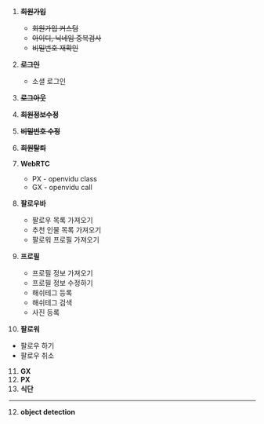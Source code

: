 1. **~~회원가입~~**

   - ~~회원가입 커스텀~~
   - ~~아이디, 닉네임 중복검사~~
   - ~~비밀번호 재확인~~
2. **~~로그인~~**
   - 소셜 로그인
3. **~~로그아웃~~**

4. **~~회원정보수정~~**

5. **~~비밀번호 수정~~**

6. **~~회원탈퇴~~**

7. **WebRTC**
   - PX - openvidu class
   - GX - openvidu call

8. **팔로우바**

   - 팔로우 목록 가져오기 
   - 추천 인물 목록 가져오기
   - 팔로워 프로필 가져오기
9. **프로필**

   - 프로필 정보 가져오기
   - 프로필 정보 수정하기
   - 해쉬테그 등록
   - 해쉬테그 검색
   - 사진 등록
10. **팔로워**

   - 팔로우 하기
   - 팔로우 취소
11. **GX**
12. **PX**
13. **식단**

----------------------------------------------
12. **object detection**